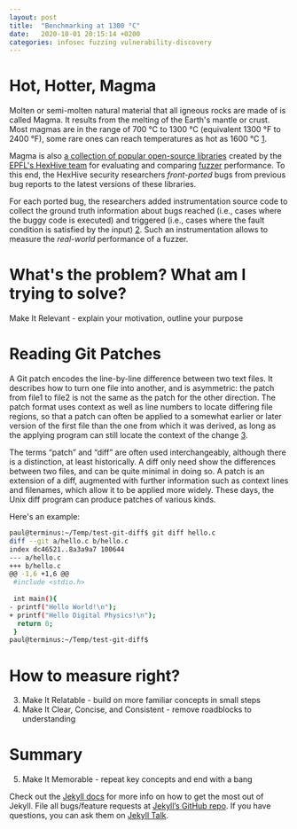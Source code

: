 ```yaml
---
layout: post
title:  "Benchmarking at 1300 °C"
date:   2020-10-01 20:15:14 +0200
categories: infosec fuzzing vulnerability-discovery
---
```


# Hot, Hotter, Magma 
Molten or semi-molten natural material that all igneous rocks are made of is called Magma. It results from the melting of the Earth's mantle or crust. Most magmas are in the range of 700 °C to 1300 °C (equivalent 1300 °F to 2400 °F), some rare ones can reach temperatures as hot as 1600 °C [1][wikipedia-magma].

Magma is also [a collection of popular open-source libraries](https://hexhive.epfl.ch/magma/) created by the [EPFL's HexHive team](http://hexhive.epfl.ch/) for evaluating and comparing [fuzzer](https://www.fuzzingbook.org/html/Fuzzer.html) performance. To this end, the HexHive security researchers *front-ported* bugs from previous bug reports to the latest versions of these libraries. 

For each ported bug, the researchers added instrumentation source code to collect the ground truth information about bugs reached (i.e., cases where the buggy code is executed) and triggered (i.e., cases where the fault condition is satisfied by the input) [2][arxiv-paper]. Such an instrumentation allows to measure the *real-world* performance of a fuzzer.

# What's the problem? What am I trying to solve?
Make It Relevant - explain your motivation, outline your purpose


# Reading Git Patches

A Git patch encodes the line-by-line difference between two text files. It describes how to turn one file into another, and is asymmetric: the patch from file1 to file2 is not the same as the patch for the other direction. The patch format uses context as well as line numbers to locate differing file regions, so that a patch can often be applied to a somewhat earlier or later version of the first file than the one from which it was derived, as long as the applying program can still locate the context of the change [3][orreily-git-patch]. 

The terms “patch” and “diff” are often used interchangeably, although there is a distinction, at least historically. A diff only need show the differences between two files, and can be quite minimal in doing so. A patch is an extension of a diff, augmented with further information such as context lines and filenames, which allow it to be applied more widely. These days, the Unix diff program can produce patches of various kinds.

Here's an example:

```bash
paul@terminus:~/Temp/test-git-diff$ git diff hello.c 
diff --git a/hello.c b/hello.c
index dc46521..8a3a9a7 100644
--- a/hello.c
+++ b/hello.c
@@ -1,6 +1,6 @@
 #include <stdio.h>
 
 int main(){
- printf("Hello World!\n");
+ printf("Hello Digital Physics!\n");
  return 0;
 }
paul@terminus:~/Temp/test-git-diff$
```





# How to measure right?
3. Make It Relatable - build on more familiar concepts in small steps
4. Make It Clear, Concise, and Consistent - remove roadblocks to understanding

# Summary
5. Make It Memorable - repeat key concepts and end with a bang




Check out the [Jekyll docs][jekyll-docs] for more info on how to get the most out of Jekyll. File all bugs/feature requests at [Jekyll’s GitHub repo][jekyll-gh]. If you have questions, you can ask them on [Jekyll Talk][jekyll-talk].

[wikipedia-magma]: https://en.wikipedia.org/wiki/Magma
[arxiv-paper]: https://arxiv.org/abs/2009.01120
[orreily-git-patch]: https://www.oreilly.com/library/view/git-pocket-guide/9781449327507/ch11.html

[jekyll-docs]: http://jekyllrb.com/docs/home
[jekyll-gh]:   https://github.com/jekyll/jekyll
[jekyll-talk]: https://talk.jekyllrb.com/
